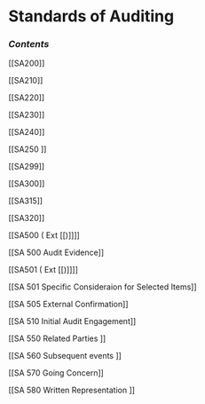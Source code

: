 # Standards of Auditing

### ***Contents***

[[SA200]]

[[SA210]]

[[SA220]]

[[SA230]]

[[SA240]]

[[SA250 ]]

[[SA299]]

[[SA300]]

[[SA315]]

[[SA320]]

[[SA500 ( Ext [[)]]]]

[[SA 500   Audit Evidence]]

[[SA501 ( Ext [[)]]]]

[[SA 501   Specific Consideraion for Selected Items]]

[[SA 505   External Confirmation]]

[[SA 510   Initial Audit Engagement]]

[[SA 550   Related Parties ]]

[[SA 560   Subsequent events ]]

[[SA 570   Going Concern]]

[[SA 580   Written Representation ]]